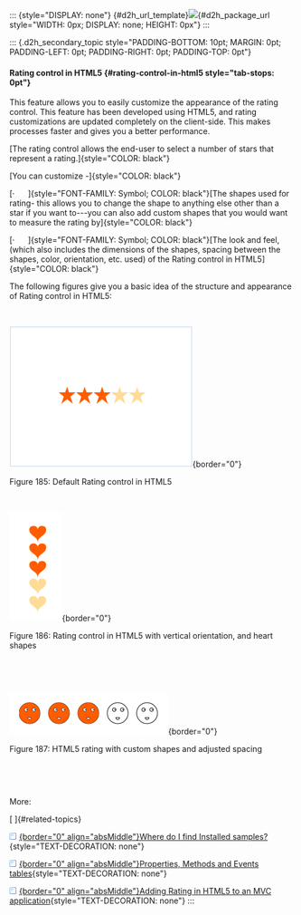 ::: {style="DISPLAY: none"}
[](ms-xhelp:///?Id=d2h_url_template){#d2h_url_template}![](!package_url!){#d2h_package_url style="WIDTH: 0px; DISPLAY: none; HEIGHT: 0px"}
:::

::: {.d2h_secondary_topic style="PADDING-BOTTOM: 10pt; MARGIN: 0pt; PADDING-LEFT: 0pt; PADDING-RIGHT: 0pt; PADDING-TOP: 0pt"}
#### Rating control in HTML5 {#rating-control-in-html5 style="tab-stops: 0pt"}

This feature allows you to easily customize the appearance of the rating control. This feature has been developed using HTML5, and rating customizations are updated completely on the client-side. This makes processes faster and gives you a better performance.

[The rating control allows the end-user to select a number of stars that represent a rating.]{style="COLOR: black"}

[You can customize -]{style="COLOR: black"}

[·      ]{style="FONT-FAMILY: Symbol; COLOR: black"}[The shapes used for rating- this allows you to change the shape to anything else other than a star if you want to---you can also add custom shapes that you would want to measure the rating by]{style="COLOR: black"}

[·      ]{style="FONT-FAMILY: Symbol; COLOR: black"}[The look and feel, (which also includes the dimensions of the shapes, spacing between the shapes, color, orientation, etc. used) of the Rating control in HTML5]{style="COLOR: black"}

The following figures give you a basic idea of the structure and appearance of Rating control in HTML5:

 

![](ImagesExt/image56_196.png){border="0"}

Figure 185: Default Rating control in HTML5

 

![](ImagesExt/image56_197.png){border="0"}

Figure 186: Rating control in HTML5 with vertical orientation, and heart shapes

 

 

![](ImagesExt/image56_198.png){border="0"}

Figure 187: HTML5 rating with custom shapes and adjusted spacing

 

 

More:

[ ]{#related-topics}

[![](button.gif){border="0" align="absMiddle"}Where do I find Installed samples?](ms-xhelp:///?Id=777ea1d9-c178-4d6d-8a38-53f7c90b4b6c){style="TEXT-DECORATION: none"}

[![](button.gif){border="0" align="absMiddle"}Properties, Methods and Events tables](ms-xhelp:///?Id=f4f44d7c-2319-4519-8a6f-7360bec44d85){style="TEXT-DECORATION: none"}

[![](button.gif){border="0" align="absMiddle"}Adding Rating in HTML5 to an MVC application](ms-xhelp:///?Id=8d3f41d1-203e-4889-b1df-df3a0155f3e2){style="TEXT-DECORATION: none"}
:::
